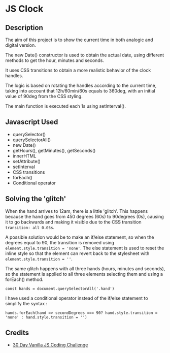 # JS Clock

## Description

The aim of this project is to show the current time in both analogic and digital version.

The new Date() constructor is used to obtain the actual date, using different methods to get the hour, minutes and seconds.

It uses CSS transitions to obtain a more realistic behavior of the clock handles.

The logic is based on rotating the handles according to the current time, taking into account that 12h/60min/60s equals to 360deg, with an initial value of 90deg from the CSS styling. 

The main function is executed each 1s using setInterval().

## Javascript Used

* querySelector()
* querySelectorAll()
* new Date()
* getHours(), getMinutes(), getSeconds()
* innerHTML
* setAttribute()
* setInterval
* CSS transitions
* forEach()
* Conditional operator

## Solving the 'glitch'

When the hand arrives to 12am, there is a little 'glitch'. This happens because the hand goes from 450 degrees (60s) to 90degrees (0s), causing it to go backwards and making it visible due to the CSS transition `transition: all 0.05s`.

A possible solution would be to make an if/else statement, so when the degrees equal to 90, the transition is removed using `element.style.transition = 'none'`. The else statement is used to reset the inline style so that the element can revert back to the stylesheet with `element.style.transition = ''`. 

The same glitch happens with all three hands (hours, minutes and seconds), so the statement is applied to all three elements selecting them and using a forEach() method.  

`const hands = document.querySelectorAll('.hand')`

I have used a conditional operator instead of the if/else statement to simplify the syntax :

`hands.forEach(hand => secondDegrees === 90? hand.style.transition = 'none' : hand.style.transition = '')`

## Credits

* [30 Day Vanilla JS Coding Challenge](https://javascript30.com/)

